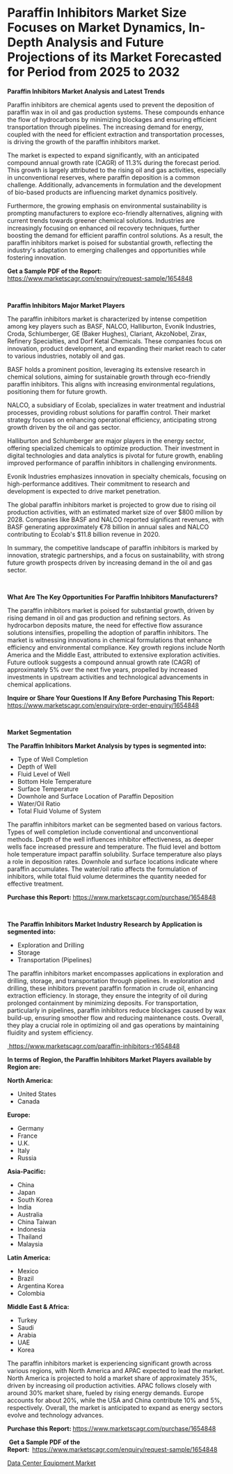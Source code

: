 <p><h1>Paraffin Inhibitors Market Size Focuses on Market Dynamics, In-Depth Analysis and Future Projections of its Market Forecasted for Period from 2025 to 2032</h1></p><p><strong>Paraffin Inhibitors Market Analysis and Latest Trends</strong></p>
<p><p>Paraffin inhibitors are chemical agents used to prevent the deposition of paraffin wax in oil and gas production systems. These compounds enhance the flow of hydrocarbons by minimizing blockages and ensuring efficient transportation through pipelines. The increasing demand for energy, coupled with the need for efficient extraction and transportation processes, is driving the growth of the paraffin inhibitors market.</p><p>The market is expected to expand significantly, with an anticipated compound annual growth rate (CAGR) of 11.3% during the forecast period. This growth is largely attributed to the rising oil and gas activities, especially in unconventional reserves, where paraffin deposition is a common challenge. Additionally, advancements in formulation and the development of bio-based products are influencing market dynamics positively.</p><p>Furthermore, the growing emphasis on environmental sustainability is prompting manufacturers to explore eco-friendly alternatives, aligning with current trends towards greener chemical solutions. Industries are increasingly focusing on enhanced oil recovery techniques, further boosting the demand for efficient paraffin control solutions. As a result, the paraffin inhibitors market is poised for substantial growth, reflecting the industry's adaptation to emerging challenges and opportunities while fostering innovation.</p></p>
<p><strong>Get a Sample PDF of the Report:&nbsp;</strong> <a href="https://www.marketscagr.com/enquiry/request-sample/1654848?utm_campaign=1126&utm_medium=2&utm_source=Github&utm_content=ia&utm_term=06032025&utm_id=paraffin-inhibitors">https://www.marketscagr.com/enquiry/request-sample/1654848</a></p>
<p>&nbsp;</p>
<p><strong>Paraffin Inhibitors Major Market Players</strong></p>
<p><p>The paraffin inhibitors market is characterized by intense competition among key players such as BASF, NALCO, Halliburton, Evonik Industries, Croda, Schlumberger, GE (Baker Hughes), Clariant, AkzoNobel, Zirax, Refinery Specialties, and Dorf Ketal Chemicals. These companies focus on innovation, product development, and expanding their market reach to cater to various industries, notably oil and gas.</p><p>BASF holds a prominent position, leveraging its extensive research in chemical solutions, aiming for sustainable growth through eco-friendly paraffin inhibitors. This aligns with increasing environmental regulations, positioning them for future growth.</p><p>NALCO, a subsidiary of Ecolab, specializes in water treatment and industrial processes, providing robust solutions for paraffin control. Their market strategy focuses on enhancing operational efficiency, anticipating strong growth driven by the oil and gas sector.</p><p>Halliburton and Schlumberger are major players in the energy sector, offering specialized chemicals to optimize production. Their investment in digital technologies and data analytics is pivotal for future growth, enabling improved performance of paraffin inhibitors in challenging environments.</p><p>Evonik Industries emphasizes innovation in specialty chemicals, focusing on high-performance additives. Their commitment to research and development is expected to drive market penetration.</p><p>The global paraffin inhibitors market is projected to grow due to rising oil production activities, with an estimated market size of over $800 million by 2028. Companies like BASF and NALCO reported significant revenues, with BASF generating approximately €78 billion in annual sales and NALCO contributing to Ecolab's $11.8 billion revenue in 2020.</p><p>In summary, the competitive landscape of paraffin inhibitors is marked by innovation, strategic partnerships, and a focus on sustainability, with strong future growth prospects driven by increasing demand in the oil and gas sector.</p></p>
<p>&nbsp;</p>
<p><strong>What Are The Key Opportunities For Paraffin Inhibitors Manufacturers?</strong></p>
<p><p>The paraffin inhibitors market is poised for substantial growth, driven by rising demand in oil and gas production and refining sectors. As hydrocarbon deposits mature, the need for effective flow assurance solutions intensifies, propelling the adoption of paraffin inhibitors. The market is witnessing innovations in chemical formulations that enhance efficiency and environmental compliance. Key growth regions include North America and the Middle East, attributed to extensive exploration activities. Future outlook suggests a compound annual growth rate (CAGR) of approximately 5% over the next five years, propelled by increased investments in upstream activities and technological advancements in chemical applications.</p></p>
<p><strong>Inquire or Share Your Questions If Any Before Purchasing This Report:</strong> <a href="https://www.marketscagr.com/enquiry/pre-order-enquiry/1654848?utm_campaign=1126&utm_medium=2&utm_source=Github&utm_content=ia&utm_term=06032025&utm_id=paraffin-inhibitors">https://www.marketscagr.com/enquiry/pre-order-enquiry/1654848</a></p>
<p>&nbsp;</p>
<p><strong>Market Segmentation</strong></p>
<p><strong>The Paraffin Inhibitors Market Analysis by types is segmented into:</strong></p>
<p><ul><li>Type of Well Completion</li><li>Depth of Well</li><li>Fluid Level of Well</li><li>Bottom Hole Temperature</li><li>Surface Temperature</li><li>Downhole and Surface Location of Paraffin Deposition</li><li>Water/Oil Ratio</li><li>Total Fluid Volume of System</li></ul></p>
<p><p>The paraffin inhibitors market can be segmented based on various factors. Types of well completion include conventional and unconventional methods. Depth of the well influences inhibitor effectiveness, as deeper wells face increased pressure and temperature. The fluid level and bottom hole temperature impact paraffin solubility. Surface temperature also plays a role in deposition rates. Downhole and surface locations indicate where paraffin accumulates. The water/oil ratio affects the formulation of inhibitors, while total fluid volume determines the quantity needed for effective treatment.</p></p>
<p><strong>Purchase this Report:&nbsp;</strong><a href="https://www.marketscagr.com/purchase/1654848?utm_campaign=1126&utm_medium=2&utm_source=Github&utm_content=ia&utm_term=06032025&utm_id=paraffin-inhibitors">https://www.marketscagr.com/purchase/1654848</a></p>
<p>&nbsp;</p>
<p><strong>The Paraffin Inhibitors Market Industry Research by Application is segmented into:</strong></p>
<p><ul><li>Exploration and Drilling</li><li>Storage</li><li>Transportation (Pipelines)</li></ul></p>
<p><p>The paraffin inhibitors market encompasses applications in exploration and drilling, storage, and transportation through pipelines. In exploration and drilling, these inhibitors prevent paraffin formation in crude oil, enhancing extraction efficiency. In storage, they ensure the integrity of oil during prolonged containment by minimizing deposits. For transportation, particularly in pipelines, paraffin inhibitors reduce blockages caused by wax build-up, ensuring smoother flow and reducing maintenance costs. Overall, they play a crucial role in optimizing oil and gas operations by maintaining fluidity and system efficiency.</p></p>
<p><a href="https://www.marketscagr.com/paraffin-inhibitors-r1654848?utm_campaign=1126&utm_medium=2&utm_source=Github&utm_content=ia&utm_term=06032025&utm_id=paraffin-inhibitors">&nbsp;https://www.marketscagr.com/paraffin-inhibitors-r1654848</a></p>
<p><strong>In terms of Region, the Paraffin Inhibitors Market Players available by Region are:</strong></p>
<p>
    <p> <strong> North America: </strong>
        <ul>
            <li>United States</li>
            <li>Canada</li>
        </ul>
        </p> 
    <p> <strong> Europe: </strong>
        <ul>
            <li>Germany</li>
            <li>France</li>
            <li>U.K.</li>
            <li>Italy</li>
            <li>Russia</li>
        </ul>
        </p> 
    <p> <strong> Asia-Pacific: </strong>
        <ul>
            <li>China</li>
            <li>Japan</li>
            <li>South Korea</li>
            <li>India</li>
            <li>Australia</li>
            <li>China Taiwan</li>
            <li>Indonesia</li>
            <li>Thailand</li>
            <li>Malaysia</li>
        </ul>
        </p> 
    <p> <strong> Latin America: </strong>
        <ul>
            <li>Mexico</li>
            <li>Brazil</li>
            <li>Argentina Korea</li>
            <li>Colombia</li>
        </ul>
        </p> 
    <p> <strong> Middle East & Africa: </strong>
        <ul>
            <li>Turkey</li>
            <li>Saudi</li>
            <li>Arabia</li>
            <li>UAE</li>
            <li>Korea</li>
        </ul>
    </p>
    </p>
<p><p>The paraffin inhibitors market is experiencing significant growth across various regions, with North America and APAC expected to lead the market. North America is projected to hold a market share of approximately 35%, driven by increasing oil production activities. APAC follows closely with around 30% market share, fueled by rising energy demands. Europe accounts for about 20%, while the USA and China contribute 10% and 5%, respectively. Overall, the market is anticipated to expand as energy sectors evolve and technology advances.</p></p>
<p><strong>Purchase this Report: </strong><a href="https://www.marketscagr.com/purchase/1654848?utm_campaign=1126&utm_medium=2&utm_source=Github&utm_content=ia&utm_term=06032025&utm_id=paraffin-inhibitors">https://www.marketscagr.com/purchase/1654848</a></p>
<p>&nbsp;<strong>Get a Sample PDF of the Report:&nbsp;&nbsp;</strong><a href="https://www.marketscagr.com/enquiry/request-sample/1654848?utm_campaign=1126&utm_medium=2&utm_source=Github&utm_content=ia&utm_term=06032025&utm_id=paraffin-inhibitors">https://www.marketscagr.com/enquiry/request-sample/1654848</a></p>
<p><strong></strong></p>
<p><p><a href="https://github.com/gdfhhhj/Market-Research-Report-List-7/blob/main/data-center-equipment-market.md?utm_campaign=1126&utm_medium=2&utm_source=Github&utm_content=ia&utm_term=06032025&utm_id=paraffin-inhibitors">Data Center Equipment Market</a></p></p>